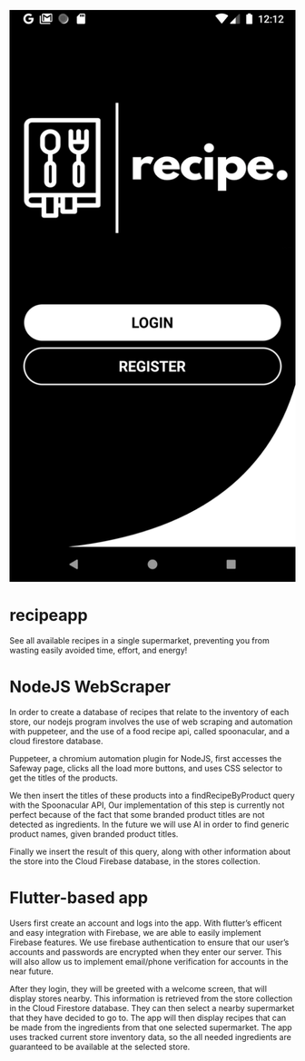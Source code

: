 ![](app/flutter_01.png)

# recipeapp
See all available recipes in a single supermarket, preventing you from wasting easily avoided time, effort, and energy!

# NodeJS WebScraper
In order to create a database of recipes that relate to the inventory of each store, our nodejs program involves the use of web scraping and automation with puppeteer, and the use of a food recipe api, called spoonacular, and a cloud firestore database.

Puppeteer, a chromium automation plugin for NodeJS, first accesses the Safeway page, clicks all the load more buttons, and uses CSS selector to get the titles of the products.

We then insert the titles of these products into a findRecipeByProduct query with the Spoonacular API,  Our implementation of this step is currently not perfect because of the fact that some branded product titles are not detected as ingredients. In the future we will use AI in order to find generic product names, given branded product titles. 

Finally we insert the result of this query, along with other information about the store into the Cloud Firebase database, in the stores collection.

# Flutter-based app
Users first create an account and logs into the app. With flutter’s efficent and easy integration with Firebase, we are able to easily implement Firebase features. We use firebase authentication to ensure that our user’s accounts and passwords are encrypted when they enter our server. This will also allow us to implement email/phone verification for accounts in the near future.

After they login, they will be greeted with a welcome screen, that will display stores nearby. This information is retrieved from the store collection in the Cloud Firestore database. They can then select a nearby supermarket that they have decided to go to. The app will then display recipes that can be made from the ingredients from that one selected supermarket. The app uses tracked current store inventory data, so the all needed ingredients are guaranteed to be available at the selected store. 

[](app/flutter_01.png)

